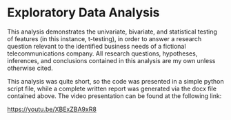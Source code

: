 # Exploratory Data Analysis

This analysis demonstrates the univariate, bivariate, and statistical testing of features (in this instance, t-testing), in order to answer a research question relevant to the identified business needs of a fictional telecommunications company. All research questions, hypotheses, inferences, and conclusions contained in this analysis are my own unless otherwise cited.

This analysis was quite short, so the code was presented in a simple python script file, while a complete written report was generated via the docx file contained above. The video presentation can be found at the following link:

https://youtu.be/XBExZBA9xR8
